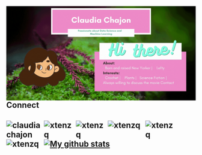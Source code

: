 
<img align="right" alt="GIF" src="Hii.gif" />



<h2> Connect <h2> 
  
<a href="https://www.linkedin.com/in/claudia-chajon/" target="blank"><img align="left" src="https://img.shields.io/badge/-LinkedIn-ff69b4?style=for-the-badge&logo=LINKEDIN" alt="claudiachajon" width="100px" /></a>
<a href="https://drive.google.com/file/d/1BINbMK84BmpQThuk6DV-obHW9P2ZbS6F/view" target="blank"><img align="left" src="https://img.shields.io/badge/-Resume-ff69b4?style=for-the-badge&logo" alt="xtenzq" width="85px" /></a>
<a href="https://www.notion.so/Claudia-Chajon-d186657aed544f969eceb422e78f5517" target="blank"><img align="left" src="https://img.shields.io/badge/-Portfolio-ff69b4?style=for-the-badge&logo=website" alt="xtenzq" width="85px" /></a>
<a href=mailto:claudia.chajon@gmail.com target="blank"><img align="left" src="https://img.shields.io/badge/-Gmail-ff69b4?style=for-the-badge&logo=gmail" alt="xtenzq" width="100px" /></a>
<a href="https://medium.com/@claudia.chajon" target="blank"><img align="left" src="https://img.shields.io/badge/-Medium-ff69b4?style=for-the-badge&logo=medium" alt="xtenzq" width="85px" /></a>
<a href="https://twitter.com/ChipChajon" target="blank"><img align="left" src="https://img.shields.io/badge/-Twitter-ff69b4?style=for-the-badge&logo=twitter" alt="xtenzq" width="100px" /></a>




[![My github stats](https://github-readme-stats.vercel.app/api?username=claudiasofiaC&show_icons=true&theme=radical)](https://github.com/claudiasofiaC/github-readme-stats)



<!--
**claudiasofiaC/claudiasofiaC** is a ✨ _special_ ✨ repository because its `README.md` (this file) appears on your GitHub profile.

-->
